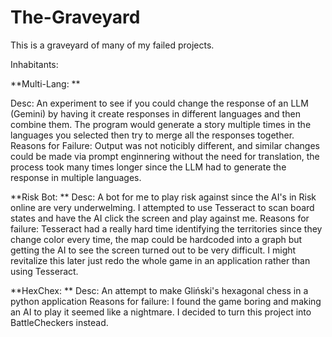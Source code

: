 # The-Graveyard
This is a graveyard of many of my failed projects.

Inhabitants:

**Multi-Lang: **

Desc: An experiment to see if you could change the response of an LLM (Gemini) by having it create responses in different languages and then combine them. The program would generate a story multiple times in the languages you selected then try to merge all the responses together. 
Reasons for Failure: Output was not noticibly different, and similar changes could be made via prompt enginnering without the need for translation, the process took many times longer since the LLM had to generate the response in multiple languages.

**Risk Bot: 
**
Desc: A bot for me to play risk against since the AI's in Risk online are very underwelming. I attempted to use Tesseract to scan board states and have the AI click the screen and play against me.
Reasons for failure: Tesseract had a really hard time identifying the territories since they change color every time, the map could be hardcoded into a graph but getting the AI to see the screen turned out to be very difficult. I might revitalize this later just redo the whole game in an application rather than using Tesseract.

**HexChex:
**
Desc: An attempt to make Gliński's hexagonal chess in a python application
Reasons for failure: I found the game boring and making an AI to play it seemed like a nightmare. I decided to turn this project into BattleCheckers instead.
